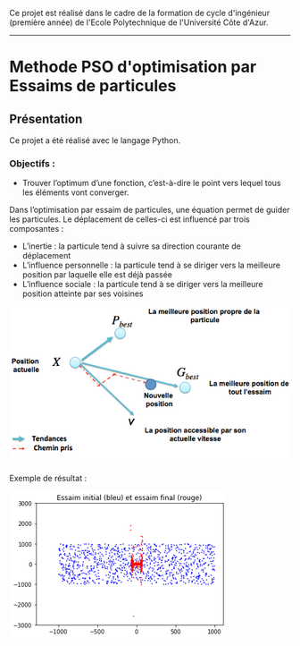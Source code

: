 Ce projet est réalisé dans le cadre de la formation de cycle d'ingénieur (première année) de l'Ecole Polytechnique de l'Université Côte d'Azur.
***
# Methode PSO d'optimisation par Essaims de particules

## Présentation
Ce projet a été réalisé avec le langage Python.

### Objectifs :
* Trouver l’optimum d’une fonction, c’est-à-dire le point vers lequel tous les éléments vont converger.

Dans l’optimisation par essaim de particules, une équation permet de guider les particules. Le déplacement de celles-ci est influencé par trois composantes :
* L’inertie : la particule tend à suivre sa direction courante de déplacement
* L’influence personnelle : la particule tend à se diriger vers la meilleure position par laquelle elle est déjà passée
* L’influence sociale : la particule tend à se diriger vers la meilleure position atteinte par ses voisines

![alt text](https://github.com/JulienChoukroun/Methode-PSO-d-optimisation-par-Essaims-de-particules/blob/master/Images/pso.png "Principe de la PSO")

Exemple de résultat :

![alt text](https://github.com/JulienChoukroun/Methode-PSO-d-optimisation-par-Essaims-de-particules/blob/master/Images/plotdebutfinal.png "Exemple de résultat")
